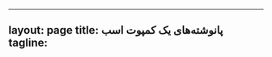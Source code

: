 
---
layout: page
title: پا‌نوشته‌های یک کمپوت اسب
tagline: 
---
<script>
    window.location = "https://morning-sands-9122.herokuapp.com";
</script>

<!--
<div id="wrapper" dir="rtl">
<div id="page" class="container">
{% for post in site.posts limit 10 %}
<div>
	<h2>{{ post.title }}</h2>
    <div style="font-size:15px;">{{ post.content | strip_html | truncatewords : 60 }}</div>
    <a class="posted-style" href="{{ post.url }}" style="margin-top:15px;">دیدن کامل پست و کامنت </a>
</div>
<br>
<br>
{% endfor %}
</div>
</div>
 -->